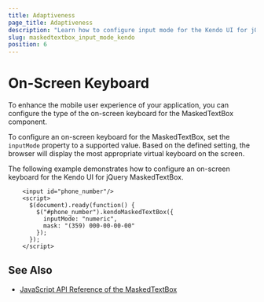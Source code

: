 ```yaml
---
title: Adaptiveness
page_title: Adaptiveness
description: "Learn how to configure input mode for the Kendo UI for jQuery MaskedTextBox component."
slug: maskedtextbox_input_mode_kendo
position: 6
---
```


# On-Screen Keyboard

To enhance the mobile user experience of your application, you can configure the type of the on-screen keyboard for the MaskedTextBox component.

To configure an on-screen keyboard for the MaskedTextBox, set the `inputMode` property to a supported value. Based on the defined setting, the browser will display the most appropriate virtual keyboard on the screen.

The following example demonstrates how to configure an on-screen keyboard for the Kendo UI for jQuery MaskedTextBox.

```dojo
    <input id="phone_number"/>   
    <script>
      $(document).ready(function() {
        $("#phone_number").kendoMaskedTextBox({
          inputMode: "numeric",
          mask: "(359) 000-00-00-00"         
        });
      });
    </script>
```

## See Also

* [JavaScript API Reference of the MaskedTextBox](/api/javascript/ui/maskedtextbox)